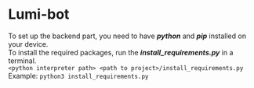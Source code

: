 # Lumi-bot

To set up the backend part, you need to have **_python_** and **_pip_** installed on your device.<br/>
To install the required packages, run the **_install_requirements.py_** in a terminal.<br/>
`<python interpreter path> <path to project>/install_requirements.py`<br/>
Example: `python3 install_requirements.py`<br/>

